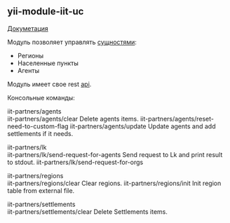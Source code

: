 ## yii-module-iit-uc

[Докуметация](docs/api/index.html)

Модуль позволяет управлять [сущностями](docs/api/namespaces/devskyfly.yiiModuleIitUc.models.html):

* Регионы
* Населенные пункты
* Агенты

Модуль имеет свое rest [api](docs/api/namespaces/devskyfly.yiiModuleIitUc.controllers.rest.html).

Консольные команды:

iit-partners/agents                              
iit-partners/agents/clear                      Delete agents items.
iit-partners/agents/reset-need-to-custom-flag
iit-partners/agents/update                     Update agents and add settlements if it needs.

iit-partners/lk                                  
iit-partners/lk/send-request-for-agents        Send request to Lk and print result to stdout.
iit-partners/lk/send-request-for-orgs

iit-partners/regions                             
iit-partners/regions/clear                     Clear regions.
iit-partners/regions/init                      Init region table from external file.

iit-partners/settlements                         
iit-partners/settlements/clear                 Delete Settlements items.